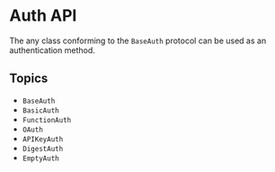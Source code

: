 # Auth API

The any class conforming to the `BaseAuth` protocol can be used as an authentication method.

## Topics

- ``BaseAuth``
- ``BasicAuth``
- ``FunctionAuth``
- ``OAuth``
- ``APIKeyAuth``
- ``DigestAuth``
- ``EmptyAuth``
